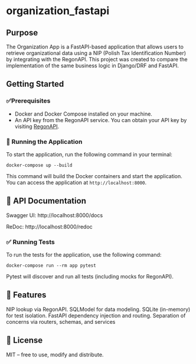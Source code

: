# organization_fastapi

## Purpose
The Organization App is a FastAPI-based application that allows users to retrieve organizational data using a NIP (Polish Tax Identification Number) by integrating with the RegonAPI.
This project was created to compare the implementation of the same business logic in Django/DRF and FastAPI.

## Getting Started

### ✅Prerequisites
- Docker and Docker Compose installed on your machine.
- An API key from the RegonAPI service. You can obtain your API key by visiting [RegonAPI](https://api.stat.gov.pl/Home/RegonApi).


### 🐳 Running the Application
To start the application, run the following command in your terminal:
```
docker-compose up --build
```
This command will build the Docker containers and start the application. You can access the application at `http://localhost:8000`.

## 📜 API Documentation
Swagger UI: http://localhost:8000/docs

ReDoc: http://localhost:8000/redoc

### ✅ Running Tests
To run the tests for the application, use the following command:
```
docker-compose run --rm app pytest
```
Pytest will discover and run all tests (including mocks for RegonAPI).

## 🧪 Features
NIP lookup via RegonAPI.
SQLModel for data modeling.
SQLite (in-memory) for test isolation.
FastAPI dependency injection and routing.
Separation of concerns via routers, schemas, and services

## 📮 License

MIT – free to use, modify and distribute.